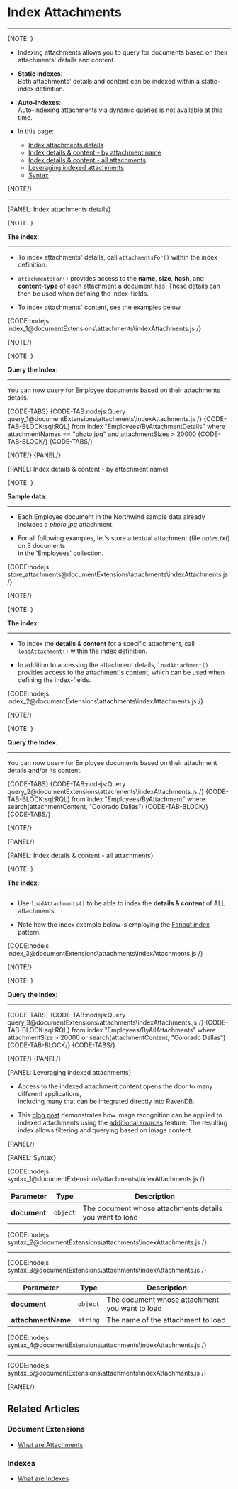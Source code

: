 # Index Attachments
---

{NOTE: }

* Indexing attachments allows you to query for documents based on their attachments' details and content.

* **Static indexes**:  
  Both attachments' details and content can be indexed within a static-index definition.

* **Auto-indexes**:  
  Auto-indexing attachments via dynamic queries is not available at this time.  

* In this page:  
  * [Index attachments details](../../document-extensions/attachments/indexing#index-attachments-details)
  * [Index details & content - by attachment name](../../document-extensions/attachments/indexing#index-details-&-content---by-attachment-name)
  * [Index details & content - all attachments](../../document-extensions/attachments/indexing#index-details-&-content---all-attachments)
  * [Leveraging indexed attachments](../../document-extensions/attachments/indexing#leveraging-indexed-attachments)
  * [Syntax](../../document-extensions/attachments/indexing#syntax)

{NOTE/}

---

{PANEL: Index attachments details}

{NOTE: }

**The index**:

---

* To index attachments' details, call `attachmentsFor()` within the index definition.  

* `attachmentsFor()` provides access to the **name**, **size**, **hash**, and **content-type** of each attachment a document has.
  These details can then be used when defining the index-fields.

* To index attachments' content, see the examples below. 

{CODE:nodejs index_1@documentExtensions\attachments\indexAttachments.js /}

{NOTE/}

{NOTE: }

**Query the Index**:

---

You can now query for Employee documents based on their attachments details.

{CODE-TABS}
{CODE-TAB:nodejs:Query query_1@documentExtensions\attachments\indexAttachments.js /}
{CODE-TAB-BLOCK:sql:RQL}
from index "Employees/ByAttachmentDetails"
where attachmentNames == "photo.jpg" and attachmentSizes > 20000
{CODE-TAB-BLOCK/}
{CODE-TABS/}

{NOTE/}
{PANEL/}

{PANEL: Index details & content - by attachment name}

{NOTE: }

**Sample data**:

---

* Each Employee document in the Northwind sample data already includes a _photo.jpg_ attachment.

* For all following examples, let's store a textual attachment (file _notes.txt_) on 3 documents  
  in the 'Employees' collection.

{CODE:nodejs store_attachments@documentExtensions\attachments\indexAttachments.js /}

{NOTE/}

{NOTE: }

**The index**:

---

* To index the **details & content** for a specific attachment, call `loadAttachment()` within the index definition.  
 
* In addition to accessing the attachment details, `loadAttachment()` provides access to the attachment's content, 
  which can be used when defining the index-fields.

{CODE:nodejs index_2@documentExtensions\attachments\indexAttachments.js /}

{NOTE/}

{NOTE: }

**Query the Index**:

---

You can now query for Employee documents based on their attachment details and/or its content.

{CODE-TABS}
{CODE-TAB:nodejs:Query query_2@documentExtensions\attachments\indexAttachments.js /}
{CODE-TAB-BLOCK:sql:RQL}
from index "Employees/ByAttachment"
where search(attachmentContent, "Colorado Dallas")
{CODE-TAB-BLOCK/}
{CODE-TABS/}

{NOTE/}

{PANEL/}

{PANEL: Index details & content - all attachments}

{NOTE: }

**The index**:

---

* Use `loadAttachments()` to be able to index the **details & content** of ALL attachments.

* Note how the index example below is employing the [Fanout index](../../indexes/indexing-nested-data#fanout-index---multiple-index-entries-per-document) pattern.

{CODE:nodejs index_3@documentExtensions\attachments\indexAttachments.js /}

{NOTE/}

{NOTE: }

**Query the Index**:

---

{CODE-TABS}
{CODE-TAB:nodejs:Query query_3@documentExtensions\attachments\indexAttachments.js /}
{CODE-TAB-BLOCK:sql:RQL}
from index "Employees/ByAllAttachments"
where attachmentSize > 20000 or search(attachmentContent, "Colorado Dallas")
{CODE-TAB-BLOCK/}
{CODE-TABS/}

{NOTE/}
{PANEL/}

{PANEL: Leveraging indexed attachments}

* Access to the indexed attachment content opens the door to many different applications,  
  including many that can be integrated directly into RavenDB.

* This [blog post](https://ayende.com/blog/192001-B/using-machine-learning-with-ravendb) demonstrates 
  how image recognition can be applied to indexed attachments using the [additional sources](../../indexes/extending-indexes) feature. 
  The resulting index allows filtering and querying based on image content.

{PANEL/}

{PANEL: Syntax}

{CODE:nodejs syntax_1@documentExtensions\attachments\indexAttachments.js /}

| Parameter    | Type     | Description                                             |
|--------------|----------|---------------------------------------------------------|
| **document** | `object` | The document whose attachments details you want to load |

{CODE:nodejs syntax_2@documentExtensions\attachments\indexAttachments.js /}

---

{CODE:nodejs syntax_3@documentExtensions\attachments\indexAttachments.js /}

| Parameter           | Type      | Description                                    |
|---------------------|-----------|------------------------------------------------|
| **document**        | `object`  | The document whose attachment you want to load |
| **attachmentName**  | `string`  | The name of the attachment to load             |

{CODE:nodejs syntax_4@documentExtensions\attachments\indexAttachments.js /}

---

{CODE:nodejs syntax_5@documentExtensions\attachments\indexAttachments.js /}

{PANEL/}

## Related Articles

### Document Extensions

- [What are Attachments](../../document-extensions/attachments/what-are-attachments)  

### Indexes

- [What are Indexes](../../indexes/what-are-indexes)
